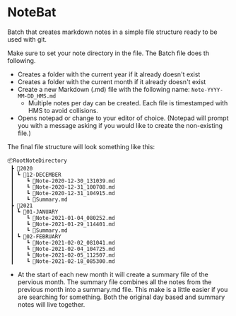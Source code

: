 # NoteBat
Batch that creates markdown notes in a simple file structure ready to be used with git. 

Make sure to set your note directory in the file. 
The Batch file does th following.

* Creates a folder with the current year if it already doesn't exist
* Creates a folder with the current month if it already doesn't exist
* Create a new Markdown (.md) file with the following name: ```Note-YYYY-MM-DD_HMS.md```
   *  Multiple notes per day can be created. Each file is timestamped with HMS to avoid collisions.
* Opens notepad or change to your editor of choice. (Notepad will prompt you with a message asking if you would like to create the non-existing file.)

The final file structure will look something like this:
```
📦RootNoteDirectory
 ┣ 📂2020
 ┃ ┗ 📂12-DECEMBER
 ┃    ┗ 📜Note-2020-12-30_131039.md
 ┃    ┗ 📜Note-2020-12-31_100708.md
 ┃    ┗ 📜Note-2020-12-31_104915.md
 ┃    ┗ 📜Summary.md
 ┣ 📂2021
 ┃ ┗ 📂01-JANUARY
 ┃    ┗ 📜Note-2021-01-04_080252.md
 ┃    ┗ 📜Note-2021-01-29_114401.md
 ┃    ┗ 📜Summary.md
 ┃ ┗ 📂02-FEBRUARY
 ┃    ┗ 📜Note-2021-02-02_081041.md
 ┃    ┗ 📜Note-2021-02-04_104725.md
 ┃    ┗ 📜Note-2021-02-05_112507.md
 ┃    ┗ 📜Note-2021-02-18_085300.md
```
* At the start of each new month it will create a summary file of the pervious month. The summary file combines all the notes from the previous month into a summary.md file. This make is a little easier if you are searching for something. Both the original day based and summary notes will live together. 
